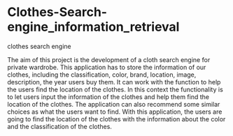 # Clothes-Search-engine_information_retrieval
clothes search engine

The aim of this project is the development of a cloth search engine for private wardrobe. This application has to store the information of our clothes, including the classification, color, brand, location, image, description, the year users buy them. It can work with the function to help the users find the location of the clothes. In this context the functionality is to let users input the information of the clothes and help them find the location of the clothes. The application can also recommend some similar choices as what the users want to find. With this application, the users are going to find the location of the clothes with the information about the color and the classification of the clothes.
